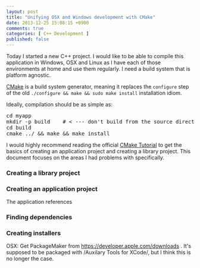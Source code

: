 ```yaml
---
layout: post
title: "Unifying OSX and Windows development with CMake"
date: 2013-12-25 15:08:15 +0900
comments: true
categories: [ C++ Development ]
published: false
---
```


Today I started a new C++ project. I would like to be able to compile this application in Windows, OSX and Linux as I have each of those environments at home and use them regularly. I need a build system that is platform agnostic. 

[CMake](http://www.cmake.org) is a build system generator, meaning it replaces the <code>configure</code> step of the old <code>./configure && make && sudo make install</code> installation idiom.

Ideally, compilation should be as simple as:
<pre>
cd myapp
mkdir -p build    # < --- don't build from the source directory!
cd build
cmake ../ && make && make install
</pre>

I would highly recommend reading the official [CMake Tutorial](http://www.cmake.org/cmake/help/cmake_tutorial.html) to get the basics of creating an application project and creating a library project. This document focuses on the areas I had problems with specifically.

### Creating a library project

### Creating an application project

The application references 

### Finding dependencies

### Creating installers

OSX: Get PackageMaker from https://developer.apple.com/downloads . It's supposed to be packaged with /Auxilary Tools for XCode/, but I think this is no longer the case. 



